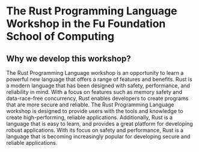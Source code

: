 # The Rust Programming Language Workshop in the Fu Foundation School of Computing

## Why we develop this workshop?
The Rust Programming Language workshop is an opportunity to learn a powerful new language that offers a range of features and benefits. Rust is a modern language that has been designed with safety, performance, and reliability in mind. With a focus on features such as memory safety and data-race-free concurrency, Rust enables developers to create programs that are more secure and reliable. The Rust Programming Language workshop is designed to provide users with the tools and knowledge to create high-performing, reliable applications. Additionally, Rust is a language that is easy to learn, and provides a great platform for developing robust applications. With its focus on safety and performance, Rust is a language that is becoming increasingly popular for developing secure and reliable applications.



